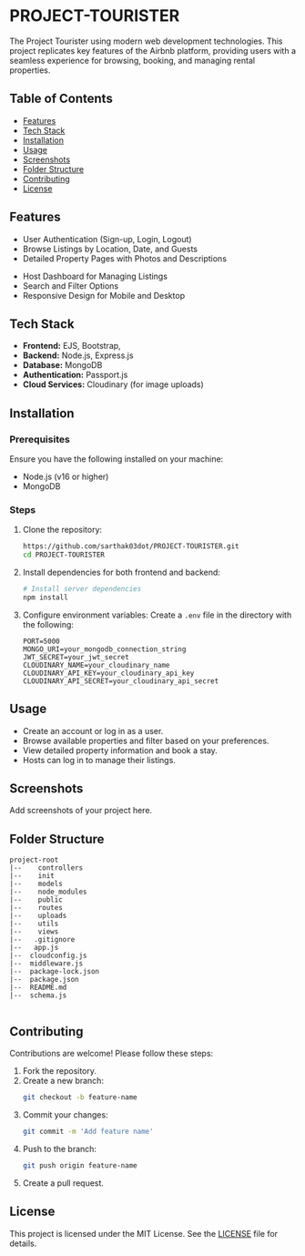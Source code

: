 # PROJECT-TOURISTER

The Project Tourister using modern web development technologies. This project replicates key features of the Airbnb platform, providing users with a seamless experience for browsing, booking, and managing rental properties.

## Table of Contents

- [Features](#features)
- [Tech Stack](#tech-stack)
- [Installation](#installation)
- [Usage](#usage)
- [Screenshots](#screenshots)
- [Folder Structure](#folder-structure)
- [Contributing](#contributing)
- [License](#license)

## Features

- User Authentication (Sign-up, Login, Logout)
- Browse Listings by Location, Date, and Guests
- Detailed Property Pages with Photos and Descriptions
<!-- - Booking Functionality -->
- Host Dashboard for Managing Listings
- Search and Filter Options
- Responsive Design for Mobile and Desktop

## Tech Stack

- **Frontend:** EJS, Bootstrap,
- **Backend:** Node.js, Express.js
- **Database:** MongoDB
- **Authentication:** Passport.js
- **Cloud Services:** Cloudinary (for image uploads)

## Installation

### Prerequisites

Ensure you have the following installed on your machine:

- Node.js (v16 or higher)
- MongoDB

### Steps

1. Clone the repository:
   ```bash
   https://github.com/sarthak03dot/PROJECT-TOURISTER.git
   cd PROJECT-TOURISTER
   ```

2. Install dependencies for both frontend and backend:
   ```bash
   # Install server dependencies
   npm install

   ```

3. Configure environment variables:
   Create a `.env` file in the  directory with the following:
   ```env
   PORT=5000
   MONGO_URI=your_mongodb_connection_string
   JWT_SECRET=your_jwt_secret
   CLOUDINARY_NAME=your_cloudinary_name
   CLOUDINARY_API_KEY=your_cloudinary_api_key
   CLOUDINARY_API_SECRET=your_cloudinary_api_secret
   ```

## Usage

- Create an account or log in as a user.
- Browse available properties and filter based on your preferences.
- View detailed property information and book a stay.
- Hosts can log in to manage their listings.

## Screenshots

Add screenshots of your project here.

## Folder Structure

```
project-root
|--    controllers
|--    init
|--    models
|--    node_modules
|--    public
|--    routes
|--    uploads
|--    utils
|--    views
|--   .gitignore
|--   app.js
|--  cloudconfig.js
|--  middleware.js
|--  package-lock.json
|--  package.json
|--  README.md
|--  schema.js


```

## Contributing

Contributions are welcome! Please follow these steps:

1. Fork the repository.
2. Create a new branch:
   ```bash
   git checkout -b feature-name
   ```
3. Commit your changes:
   ```bash
   git commit -m 'Add feature name'
   ```
4. Push to the branch:
   ```bash
   git push origin feature-name
   ```
5. Create a pull request.

## License

This project is licensed under the MIT License. See the [LICENSE](LICENSE) file for details.
